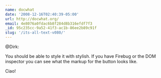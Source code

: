 ```yaml
---
name: docwhat
date: '2008-12-16T02:40:39-05:00'
url: http://docwhat.org/
email: 4e8076a0fdac6b8f284d8b316efdf7f3
_id: 95c235cc-9a52-41f3-ac1b-86ee2b89c91f
slug: '/its-all-text-v080/'
---
```


<p>@Dirk: </p>

You should be able to style it with stylish. If you have Firebug or the DOM
inspector you can see what the markup for the button looks like.

Ciao!
